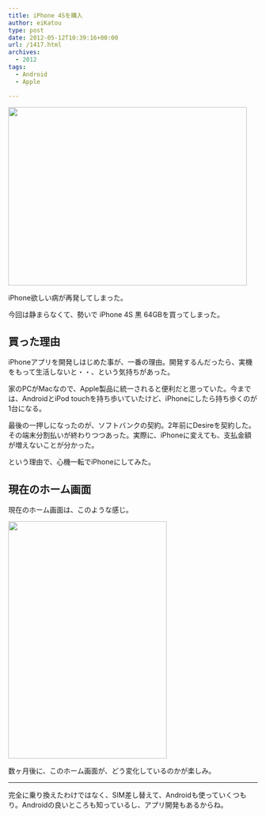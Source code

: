 ```yaml
---
title: iPhone 4Sを購入
author: eiKatou
type: post
date: 2012-05-12T10:39:16+00:00
url: /1417.html
archives:
  - 2012
tags:
  - Android
  - Apple

---
```

[<img src="http://eikatou.net/blog/wp-content/blog/uploads/2012/05/20120512a.jpg" alt="" title="20120512a" width="482" height="361" class="alignnone size-full wp-image-1418" srcset="/uploads/2012/05/20120512a.jpg 482w, /blog/uploads/2012/05/20120512a-300x224.jpg 300w, /blog/uploads/2012/05/20120512a-400x300.jpg 400w" sizes="(max-width: 482px) 100vw, 482px" />][1]
  
iPhone欲しい病が再発してしまった。
  
今回は静まらなくて、勢いで iPhone 4S 黒 64GBを買ってしまった。 

## 買った理由

iPhoneアプリを開発しはじめた事が、一番の理由。開発するんだったら、実機をもって生活しないと・・、という気持ちがあった。

家のPCがMacなので、Apple製品に統一されると便利だと思っていた。今までは、AndroidとiPod touchを持ち歩いていたけど、iPhoneにしたら持ち歩くのが1台になる。

最後の一押しになったのが、ソフトバンクの契約。2年前にDesireを契約した。その端末分割払いが終わりつつあった。実際に、iPhoneに変えても、支払金額が増えないことが分かった。

という理由で、心機一転でiPhoneにしてみた。

## 現在のホーム画面

現在のホーム画面は、このような感じ。
  
[<img src="http://eikatou.net/blog/wp-content/blog/uploads/2012/05/20120512b.png" alt="" title="20120512b" width="320" height="480" class="alignnone size-full wp-image-1421" srcset="/uploads/2012/05/20120512b.png 320w, /blog/uploads/2012/05/20120512b-200x300.png 200w" sizes="(max-width: 320px) 100vw, 320px" />][2]

数ヶ月後に、このホーム画面が、どう変化しているのかが楽しみ。

* * *

完全に乗り換えたわけではなく、SIM差し替えて、Androidも使っていくつもり。Androidの良いところも知っているし、アプリ開発もあるからね。

 [1]: http://eikatou.net/blog/wp-content/blog/uploads/2012/05/20120512a.jpg
 [2]: http://eikatou.net/blog/wp-content/blog/uploads/2012/05/20120512b.png
